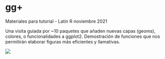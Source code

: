 # gg+


Materiales para tutorial - Latin R noviembre 2021


Una visita guiada por ~10 paquetes que añaden nuevas capas (geoms), colores, o funcionalidades a ggplot2. Demostración de funciones que nos permitirán elaborar figuras más eficientes y llamativas.

![](https://pbs.twimg.com/media/FDWdlN0XoAMSKhe?format=jpg&name=large)

